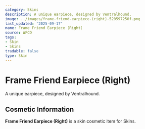 ```yaml
---
category: Skins
description: A unique earpiece, designed by Ventralhound.
image: ../images/frame-friend-earpiece-(right)-520597250f.png
last_updated: '2025-09-17'
name: Frame Friend Earpiece (Right)
source: WFCD
tags:
- Skin
- Skins
tradable: false
type: Skin
---
```


# Frame Friend Earpiece (Right)

A unique earpiece, designed by Ventralhound.

## Cosmetic Information

**Frame Friend Earpiece (Right)** is a skin cosmetic item for Skins.

